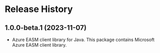 # Release History

## 1.0.0-beta.1 (2023-11-07)

- Azure EASM client library for Java. This package contains Microsoft Azure EASM client library.

